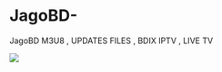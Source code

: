 # JagoBD-
JagoBD M3U8 , UPDATES FILES , BDIX IPTV , LIVE TV 


<img src="https://hits.seeyoufarm.com/api/count/incr/badge.svg?url=https%3A%2F%2Fgithub.com%2Fsohag1192%2FJagoBD-IPTV-&count_bg=%2379C83D&title_bg=%23555555&icon=&icon_color=%23E7E7E7&title=hits&edge_flat=false"/>
